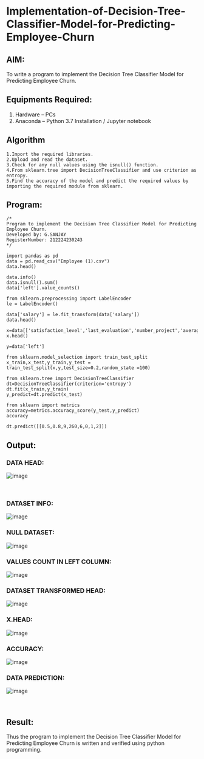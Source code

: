 # Implementation-of-Decision-Tree-Classifier-Model-for-Predicting-Employee-Churn

## AIM:
To write a program to implement the Decision Tree Classifier Model for Predicting Employee Churn.

## Equipments Required:
1. Hardware – PCs
2. Anaconda – Python 3.7 Installation / Jupyter notebook

## Algorithm
```
1.Import the required libraries.
2.Upload and read the dataset.
3.Check for any null values using the isnull() function.
4.From sklearn.tree import DecisionTreeClassifier and use criterion as entropy.
5.Find the accuracy of the model and predict the required values by importing the required module from sklearn.
```
## Program:
```
/*
Program to implement the Decision Tree Classifier Model for Predicting Employee Churn.
Developed by: G.SANJAY
RegisterNumber: 212224230243 
*/
```
```
import pandas as pd
data = pd.read_csv("Employee (1).csv")
data.head()

data.info()
data.isnull().sum()
data['left'].value_counts()

from sklearn.preprocessing import LabelEncoder
le = LabelEncoder()

data['salary'] = le.fit_transform(data['salary'])
data.head()

x=data[['satisfaction_level','last_evaluation','number_project','average_montly_hours','time_spend_company','Work_accident','promotion_last_5years','salary']]
x.head()

y=data['left']

from sklearn.model_selection import train_test_split
x_train,x_test,y_train,y_test = train_test_split(x,y,test_size=0.2,random_state =100)

from sklearn.tree import DecisionTreeClassifier
dt=DecisionTreeClassifier(criterion='entropy')
dt.fit(x_train,y_train)
y_predict=dt.predict(x_test)

from sklearn import metrics
accuracy=metrics.accuracy_score(y_test,y_predict)
accuracy

dt.predict([[0.5,0.8,9,260,6,0,1,2]])
```

## Output:
### DATA HEAD:
![image](https://github.com/user-attachments/assets/f78abd2a-1e84-4dd2-a8f7-562c18d8410f)

<br>

### DATASET INFO:
![image](https://github.com/user-attachments/assets/abd11de8-fd64-4574-8952-54c9f2bf6086)
### NULL DATASET:
![image](https://github.com/user-attachments/assets/acdecc6f-c072-4362-b9b8-3c2341b469e6)
### VALUES COUNT IN LEFT COLUMN:
![image](https://github.com/user-attachments/assets/a3e26432-14bc-41ac-a1a9-258eae21ddc2)
### DATASET TRANSFORMED HEAD:
![image](https://github.com/user-attachments/assets/04c379f0-911b-4c74-bbc0-6e72cb56fcd4)
### X.HEAD:
![image](https://github.com/user-attachments/assets/a24781fe-f112-41df-a591-e059b550423d)
### ACCURACY:
![image](https://github.com/user-attachments/assets/2814107f-063a-467e-b865-e274cceb1fe5)
### DATA PREDICTION:
![image](https://github.com/user-attachments/assets/d4d1abc5-36c4-4a0f-af18-4f7bbf8e35ad)

<br>

## Result:
Thus the program to implement the  Decision Tree Classifier Model for Predicting Employee Churn is written and verified using python programming.
